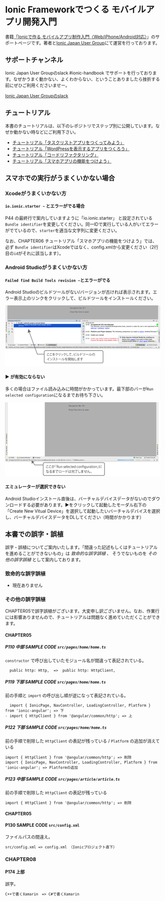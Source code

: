# Ionic Frameworkでつくる モバイルアプリ開発入門
書籍[「Ionicで作る モバイルアプリ制作入門〈Web/iPhone/Android対応〉](http://amzn.to/2mstNnh)」のサポートページです。著者と[Ionic Japan User Group](https://t.co/K9slM8tvi8)にて運営を行っております。

## サポートチャンネル
Ionic Japan User Groupのslack #ionic-handbook でサポートを行っております。なぜかうまく動かない、よくわからない、ということありましたら挫折する前にぜひご利用くださいませー。

[Ionic Japan User Groupのslack](https://t.co/K9slM8tvi8)

## チュートリアル
本書のチュートリアルは、以下のレポジトリでステップ別に公開しています。なぜか動かない時などにご利用下さい。
- [チュートリアル「タスクリストアプリをつくってみよう」](https://github.com/Ionic-jp/ionic-tutorial)
- [チュートリアル「WordPressを表示するアプリをつくろう」](https://github.com/Ionic-jp/wp-tutorial)
- [チュートリアル「コードリファクタリング」](https://github.com/Ionic-jp/rf-tutorial)
- [チュートリアル「スマホアプリの機能をつけよう」](https://github.com/Ionic-jp/native-tutorial)

## スマホでの実行がうまくいかない場合
### Xcodeがうまくいかない方
#### `io.ionic.starter ~` とエラーがでる場合
P44 の最終行で案内していますように「io.ionic.starter」 と設定されている `Bundle identifier`を変更してください。同一IDで実行している人がいてエラーがでているので、`starter`を適当な文字列に変更ください。

なお、CHAPTER06 チュートリアル「スマホアプリの機能をつけよう」では、必ず `Bundle identifier`はXcodeではなく、config.xmlから変更ください（2行目の`id`がそれに該当します）。

### Android Studioがうまくいかない方
#### `Failed find Build Tools revision ~`とエラーがでる
Android Studioのビルドツールがない/バージョンが古ければ表示されます。エラー表示上のリンクをクリックして、ビルドツールをインストールください。

![Android Studioのロード中表示](image/androidstudio_install.png)

#### ▶ が有効にならない
多くの場合はファイル読み込みに時間がかかっています。最下部のバーが`Run selected configuration`になるまでお待ち下さい。

![Android Studioのロード中表示](image/androidstudio_footer_loading.png)

#### エミュレーターが選択できない
Android Studioインストール直後は、バーチャルデバイスデータがないのでダウンロードする必要があります。▶をクリックして起動したモーダル右下の「Create New Vitual Device」を選択して起動したいバーチャルデバイスを選択し、バーチャルデバイスデータをDLしてください（時間がかかります）

## 本書での誤字・誤植
誤字・誤植についてご案内いたします。「間違った記述もしくはチュートリアルを進めることができないもの」は *致命的な誤字誤植* 、 そうでないものを *その他の誤字誤植* として案内しております。

### 致命的な誤字誤植
- 現在ありません

### その他の誤字誤植
CHAPTER05で誤字誤植がございます。大変申し訳ございません。なお、作業行には影響ありませんので、チュートリアルは問題なく進めていただくことができます。

#### CHAPTER05

##### P110 中部 SAMPLE CODE `src/pages/home/home.ts`
`constructor` で呼び出していたモジュール名が間違って表記されている。

```
  public http: Http,  =>  public http: HttpClient,
```


##### P119 下部 SAMPLE CODE `src/pages/home/home.ts`
前の手順と `import` の呼び出し順が逆になって表記されている。

```
  import { IonicPage, NavController, LoadingController, Platform } from 'ionic-angular'; => 下
- import { HttpClient } from '@angular/common/http'; => 上
```


##### P122 下部 SAMPLE CODE `src/pages/home/home.ts`
前の手順で削除した `HttpClient` の表記が残っている / `Platform` の追加が消えている

```
import { HttpClient } from '@angular/common/http'; => 削除
import { IonicPage, NavController, LoadingController, Platform } from 'ionic-angular'; => Platformの追加
```

##### P123 中部 SAMPLE CODE `src/pages/article/article.ts`
前の手順で削除した `HttpClient` の表記が残っている

```
import { HttpClient } from '@angular/common/http'; => 削除
```

#### CHAPTER05

#### P130 SAMPLE CODE `src/config.xml`
ファイルパスの間違え。

```
src/config.xml => config.xml （Ionicプロジェクト直下）
```

### CHAPTER08

#### P174 上部
誤字。

```
C++で書くXamarin　=> C#で書くXamarin
```
